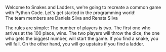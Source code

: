 Welcome to Snakes and Ladders, we're going to recreate a common game with Python Code.
Let's get started in the programming world!  
The team members are Daniela Silva and Renata Silva 

The rules are simple:
The number of players is two.
The first one who arrives at the 100 place, wins. The two players will throw the dice, the one who gets the biggest number, will start the game.
If you find a snake, you will fall. On the other hand, you will go upstairs if you find a ladder. 